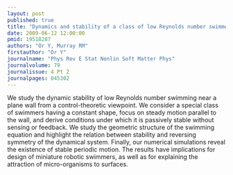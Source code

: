 ```yaml
---
layout: post
published: true
title: "Dynamics and stability of a class of low Reynolds number swimmers near a wall."
date: 2009-06-12 12:00:00
pmid: 19518287
authors: "Or Y, Murray RM"
firstauthor: "Or Y"
journalname: "Phys Rev E Stat Nonlin Soft Matter Phys"
journalvolume: 79
journalissue: 4 Pt 2
journalpages: 045302
---
```


We study the dynamic stability of low Reynolds number swimming near a plane wall from a control-theoretic viewpoint. We consider a special class of swimmers having a constant shape, focus on steady motion parallel to the wall, and derive conditions under which it is passively stable without sensing or feedback. We study the geometric structure of the swimming equation and highlight the relation between stability and reversing symmetry of the dynamical system. Finally, our numerical simulations reveal the existence of stable periodic motion. The results have implications for design of miniature robotic swimmers, as well as for explaining the attraction of micro-organisms to surfaces.

